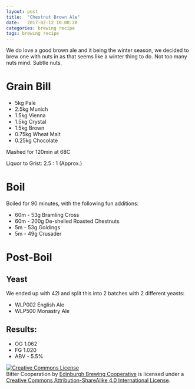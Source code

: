 ```yaml
---
layout: post
title:  "Chestnut Brown Ale"
date:   2017-02-12 10:00:20
categories: brewing recipe
tags: brewing recipe
---
```


We do love a good brown ale and it being the winter season, we decided to brew one with nuts in as that seems like a winter thing to do. Not too many nuts mind. Subtle nuts.

Grain Bill
==========

- 5kg Pale
- 2.5kg Munich
- 1.5kg Vienna
- 1.5kg Crystal
- 1.5kg Brown
- 0.75kg Wheat Malt
- 0.25kg Chocolate

Mashed for 120min at 68C

Liquor to Grist: 2.5 : 1 (Approx.)

Boil
====

Boiled for 90 minutes, with the following fun additions:

- 60m - 53g Bramling Cross
- 60m - 200g De-shelled Roasted Chestnuts
- 5m - 53g Goldings
- 5m - 49g Crusader

Post-Boil
=========

Yeast
-----

We ended up with 42l and split this into 2 batches with 2 different yeasts:

- WLP002 English Ale
- WLP500 Monastry Ale

Results:
--------

- OG 1.062
- FG 1.020
- ABV - 5.5%

<a rel="license" href="http://creativecommons.org/licenses/by-sa/4.0/"><img alt="Creative Commons License" style="border-width:0" src="https://i.creativecommons.org/l/by-sa/4.0/88x31.png" /></a><br /><span xmlns:dct="http://purl.org/dc/terms/" href="http://purl.org/dc/dcmitype/Text" property="dct:title" rel="dct:type">Bitter Cooperation</span> by <a xmlns:cc="http://creativecommons.org/ns#" href="https://edinburgh-brewing-cooperative.github.io" property="cc:attributionName" rel="cc:attributionURL">Edinburgh Brewing Cooperative</a> is licensed under a <a rel="license" href="http://creativecommons.org/licenses/by-sa/4.0/">Creative Commons Attribution-ShareAlike 4.0 International License</a>.
